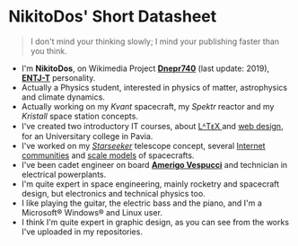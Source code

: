 # NikitoDos' Short Datasheet

> I don't mind your thinking slowly; I mind your publishing faster than you think.

+ I'm **NikitoDos**, on Wikimedia Project [**Dnepr740**](https://it.wikipedia.org/wiki/Utente:Dnepr740) (last update: 2019), [**ENTJ-T**](https://www.16personalities.com/entj-personality) personality.
+ Actually a Physics student, interested in physics of matter, astrophysics and climate dynamics.
+ Actually working on my *Kvant* spacecraft, my *Spektr* reactor and my *Kristall* space station concepts.
+ I've created two introductory IT courses, about [ LᴬTᴇX ](https://github.com/nikitodos/latex) and [web design](https://github.com/nikitodos/webdesign_intro), for an Universitary college in Pavia.
+ I've worked on my [*Starseeker*](https://github.com/nikitodos/starseeker) telescope concept, several [Internet communities](https://github.com/nikitodos/FirstNotes) and [scale models](https://github.com/nikitodos/3D_Collection) of spacecrafts.
+ I've been cadet engineer on board [**Amerigo Vespucci**](https://en.wikipedia.org/wiki/Italian_training_ship_Amerigo_Vespucci) and technician in electrical powerplants.
+ I'm quite expert in space engineering, mainly rocketry and spacecraft design, but electronics and technical physics too.
+ I like playing the guitar, the electric bass and the piano, and I'm a Microsoft® Windows® and Linux user.
+ I think I'm quite expert in graphic design, as you can see from the works I've uploaded in my repositories.
<!-- + I don’t care if you call me an insensitive bastard, as long as I remain an efficient bastard. -->
